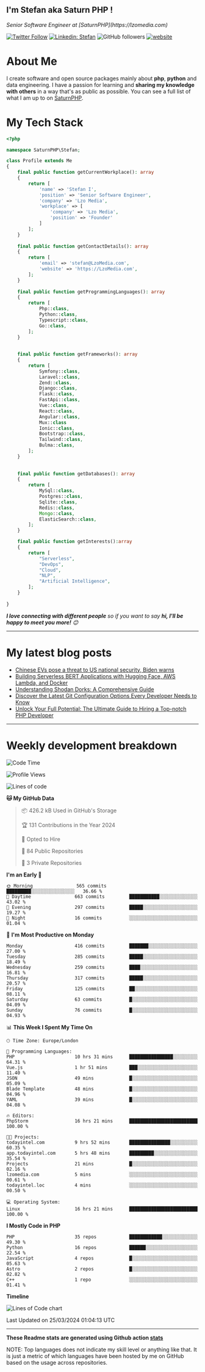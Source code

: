 ## I'm Stefan aka Saturn PHP !

<p>
    <em>Senior Software Engineer at  [SaturnPHP](https://lzomedia.com)
</em>

</p>

[![Twitter Follow](https://img.shields.io/twitter/follow/cornatul?label=Follow)](https://twitter.com/intent/follow?screen_name=cornatul)
[![Linkedin: Stefan](https://img.shields.io/badge/cornatul-blue?style=flat-square&logo=Linkedin&logoColor=white&link=https://www.linkedin.com/in/cornatul/)](https://www.linkedin.com/in/cornatul/)
![GitHub followers](https://img.shields.io/github/followers/cornatul?label=Follow&style=social)
[![website](https://img.shields.io/badge/Website-46a2f1.svg?&style=flat-square&logo=Google-Chrome&logoColor=white&link=https://cornatul.com/)](https://cornatul.com/)



# About Me
I create software and open source packages mainly about **php**, **python** and data engineering. 
I have a passion for learning and **sharing my knowledge with others** in a way that's as public as possible. 
You can see a full list of what I am up to on [SaturnPHP](https://lzomedia.com).


# My Tech Stack

```php
<?php

namespace SaturnPHP\Stefan;

class Profile extends Me
{
    final public function getCurrentWorkplace(): array
    {
        return [
            'name' => 'Stefan I',
            'position' => 'Senior Software Engineer',
            'company' => 'Lzo Media',
            'workplace' => [
                'company' => 'Lzo Media',
                'position' => 'Founder'         
            ]
        ];
    }
    
    final public function getContactDetails(): array
    {
        return [
            'email' => 'stefan@LzoMedia.com',
            'website' => 'https://LzoMedia.com',
        ];
    }
    
    final public function getProgrammingLanguages(): array
    {
        return [
            Php::class,
            Python::class,
            Typescript::class,
            Go::class,
        ];
    }
    
    
    final public function getFrameworks(): array
    {
        return [
            Symfony::class,
            Laravel::class,
            Zend::class,
            Django::class,
            Flask::class,
            FastApi::class,
            Vue::class,
            React::class,
            Angular::class,
            Mux::class
            Ionic::class,
            Bootstrap::class,
            Tailwind::class,
            Bulma::class,
        ];
    }
    
    
    final public function getDatabases(): array
    {
        return [
            MySql::class,
            Postgres::class,
            Sqlite::class,
            Redis::class,
            Mongo::class,
            ElasticSearch::class,
        ];
    }

    final public function getInterests():array
    {
        return [
            "Serverless",
            "DevOps",
            "Cloud",
            "NLP",
            "Artificial Intelligence",
        ];
    }
   
}
```
 <em><b>I love connecting with different people</b> so if you want to say <b>hi, I'll be happy to meet you more!</b> 😊</em>

---
# My latest blog posts
<!-- BLOG-POST-LIST:START -->
- [Chinese EVs pose a threat to US national security, Biden warns](https://blog.lzomedia.com/chinese-evs-pose-a-threat-to-us-national-security-biden-warns/)
- [Building Serverless BERT Applications with Hugging Face, AWS Lambda, and Docker](https://blog.lzomedia.com/building-serverless-bert-applications-with-hugging-face-aws-lambda-and-docker/)
- [Understanding Shodan Dorks: A Comprehensive Guide](https://blog.lzomedia.com/understanding-shodan-dorks-a-comprehensive-guide/)
- [Discover the Latest Git Configuration Options Every Developer Needs to Know](https://blog.lzomedia.com/discover-the-latest-git-configuration-options-every-developer-needs-to-know/)
- [Unlock Your Full Potential: The Ultimate Guide to Hiring a Top-notch PHP Developer](https://blog.lzomedia.com/unlock-your-full-potential-the-ultimate-guide-to-hiring-a-top-notch-php-developer/)
<!-- BLOG-POST-LIST:END -->

---
# Weekly development breakdown
<!--START_SECTION:waka-->
![Code Time](http://img.shields.io/badge/Code%20Time-499%20hrs%2015%20mins-blue)

![Profile Views](http://img.shields.io/badge/Profile%20Views-4-blue)

![Lines of code](https://img.shields.io/badge/From%20Hello%20World%20I%27ve%20Written-8.9%20million%20lines%20of%20code-blue)

**🐱 My GitHub Data** 

> 📦 426.2 kB Used in GitHub's Storage 
 > 
> 🏆 131 Contributions in the Year 2024
 > 
> 💼 Opted to Hire
 > 
> 📜 84 Public Repositories 
 > 
> 🔑 3 Private Repositories 
 > 
**I'm an Early 🐤** 

```text
🌞 Morning                565 commits         █████████░░░░░░░░░░░░░░░░   36.66 % 
🌆 Daytime                663 commits         ███████████░░░░░░░░░░░░░░   43.02 % 
🌃 Evening                297 commits         █████░░░░░░░░░░░░░░░░░░░░   19.27 % 
🌙 Night                  16 commits          ░░░░░░░░░░░░░░░░░░░░░░░░░   01.04 % 
```
📅 **I'm Most Productive on Monday** 

```text
Monday                   416 commits         ███████░░░░░░░░░░░░░░░░░░   27.00 % 
Tuesday                  285 commits         █████░░░░░░░░░░░░░░░░░░░░   18.49 % 
Wednesday                259 commits         ████░░░░░░░░░░░░░░░░░░░░░   16.81 % 
Thursday                 317 commits         █████░░░░░░░░░░░░░░░░░░░░   20.57 % 
Friday                   125 commits         ██░░░░░░░░░░░░░░░░░░░░░░░   08.11 % 
Saturday                 63 commits          █░░░░░░░░░░░░░░░░░░░░░░░░   04.09 % 
Sunday                   76 commits          █░░░░░░░░░░░░░░░░░░░░░░░░   04.93 % 
```


📊 **This Week I Spent My Time On** 

```text
🕑︎ Time Zone: Europe/London

💬 Programming Languages: 
PHP                      10 hrs 31 mins      ████████████████░░░░░░░░░   64.31 % 
Vue.js                   1 hr 51 mins        ███░░░░░░░░░░░░░░░░░░░░░░   11.40 % 
JSON                     49 mins             █░░░░░░░░░░░░░░░░░░░░░░░░   05.09 % 
Blade Template           48 mins             █░░░░░░░░░░░░░░░░░░░░░░░░   04.96 % 
YAML                     39 mins             █░░░░░░░░░░░░░░░░░░░░░░░░   04.08 % 

🔥 Editors: 
PhpStorm                 16 hrs 21 mins      █████████████████████████   100.00 % 

🐱‍💻 Projects: 
todayintel.com           9 hrs 52 mins       ███████████████░░░░░░░░░░   60.35 % 
app.todayintel.com       5 hrs 48 mins       █████████░░░░░░░░░░░░░░░░   35.54 % 
Projects                 21 mins             █░░░░░░░░░░░░░░░░░░░░░░░░   02.16 % 
lzomedia.com             5 mins              ░░░░░░░░░░░░░░░░░░░░░░░░░   00.61 % 
todayintel.loc           4 mins              ░░░░░░░░░░░░░░░░░░░░░░░░░   00.50 % 

💻 Operating System: 
Linux                    16 hrs 21 mins      █████████████████████████   100.00 % 
```

**I Mostly Code in PHP** 

```text
PHP                      35 repos            ████████████░░░░░░░░░░░░░   49.30 % 
Python                   16 repos            ██████░░░░░░░░░░░░░░░░░░░   22.54 % 
JavaScript               4 repos             █░░░░░░░░░░░░░░░░░░░░░░░░   05.63 % 
Astro                    2 repos             █░░░░░░░░░░░░░░░░░░░░░░░░   02.82 % 
C++                      1 repo              ░░░░░░░░░░░░░░░░░░░░░░░░░   01.41 % 
```



**Timeline**

![Lines of Code chart](https://raw.githubusercontent.com/saturnphp/saturnphp/master/assets/bar_graph.png)


 Last Updated on 25/03/2024 01:04:13 UTC
<!--END_SECTION:waka-->


---


**These Readme stats are generated using Github action [stats](https://github.com/cornatul/stats)**

NOTE: Top languages does not indicate my skill level or anything like that. 
It is just a metric of which languages have been hosted by me on GitHub based on the usage across repositories. 
